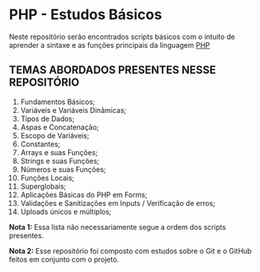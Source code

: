 # PHP - Estudos Básicos

Neste repositório serão encontrados scripts básicos com o intuito de aprender a sintaxe e as funções principais da linguagem [PHP](https://www.php.net/)


## TEMAS ABORDADOS PRESENTES NESSE REPOSITÓRIO

1. Fundamentos Básicos;
2. Variáveis e Variáveis Dinâmicas;
3. Tipos de Dados;
4. Aspas e Concatenação;
5. Escopo de Variáveis;
6. Constantes;
7. Arrays e suas Funções;
8. Strings e suas Funções;
9. Números e suas Funções;
10. Funções Locais;
11. Superglobais;
12. Aplicações Básicas do PHP em Forms;
13. Validações e Sanitizações em Inputs / Verificação de erros;
14. Uploads únicos e múltiplos;

**Nota 1:**
Essa lista não necessariamente segue a ordem dos scripts presentes.

**Nota 2:**
Esse repositório foi composto com estudos sobre o Git e o GitHub feitos em conjunto com o projeto.